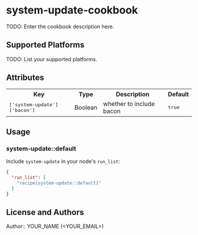# system-update-cookbook

TODO: Enter the cookbook description here.

## Supported Platforms

TODO: List your supported platforms.

## Attributes

<table>
  <tr>
    <th>Key</th>
    <th>Type</th>
    <th>Description</th>
    <th>Default</th>
  </tr>
  <tr>
    <td><tt>['system-update']['bacon']</tt></td>
    <td>Boolean</td>
    <td>whether to include bacon</td>
    <td><tt>true</tt></td>
  </tr>
</table>

## Usage

### system-update::default

Include `system-update` in your node's `run_list`:

```json
{
  "run_list": [
    "recipe[system-update::default]"
  ]
}
```

## License and Authors

Author:: YOUR_NAME (<YOUR_EMAIL>)
